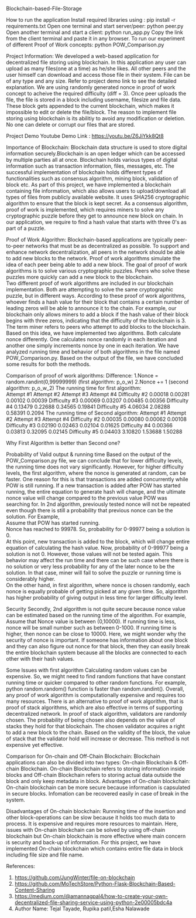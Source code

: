 
Blockchain-based-File-Storage 

How to run the application Install required libraries using : pip install -r requirements.txt
Open one terminal and start server/peer: python peer.py 
Open another terminal and start a client: python run_app.py 
Copy the link from the client terminal and paste it in any browser.
To run our experiment of different Proof of Work concepts: python POW_Comparison.py

Project Information: We developed a web-based application for decentralized file storing using blockchain. In this application any user can upload as many files(one at a time) as he/she likes. All other peers and the user himself can download and access those file in their system. File can be of any type and any size. Refer to project demo link to see the detailed explanation. We are using randomly generated nonce in proof of work concept to acheive the required difficulty (diff = 3). Once peer uploads the file, the file is stored in a block including username, filesize and file data. These block gets appended to the current blockchain, which makes it impossible to edit or delete the file/block. The reason to implement file storing using blockchain is its abilitiy to avoid any modification or deletion. No one can delete or corrupt our files that are stored.

Project Demo
Youtube Demo Link : https://youtu.be/Z6JiYkk8Qt8 

Importance of Blockchain:
Blockchain data structure is used to store digital information securely.Blockchain is an open ledger which can be accessed by multiple parties all at once. Blockchain holds various types of digital information such as transaction information, files, messages, etc. The successful implementation of blockchain holds different types of functionalities such as consensus algorithm, mining block, validation of block etc. 
As part of this project, we have implemented a blockchain containing file information, which also allows users to upload/download all types of files from publicly available website. It uses SHA256 cryptographic algorithm to ensure that the block is kept secret. As a consensus algorithm, proof of work is implemented, which requires miners to solve any cryptographic puzzle before they get to announce new block on chain. In our application, we require to find a hash value that starts with three 0's as part of a puzzle. 

Proof of Work Algorithm: Blockchain-based applications are typically peer-to-peer networks that must be as decentralized as possible. To support and enhance network decentralization, all peers in the network should be able to add new blocks to the network. Proof of work algorithms simulate the idea of each peer being able to add a new block. The goal of proof of work algorithms is to solve various cryptographic puzzles. Peers who solve these puzzles more quickly can add a new block to the blockchain.  
Two different proof of work algorithms are included in our blockchain implementation. Both are attempting to solve the same cryptographic puzzle, but in different ways. According to these proof of work algorithms, whoever finds a hash value for their block that contains a certain number of leading zeros will be able to announce it to the chain. For example, our blockchain only allows miners to add a block if the hash value of their block begins with three zeros, indicating that the difficulty of the blockchain is 3. The term miner refers to peers who attempt to add blocks to the blockchain.  Based on this idea, we have implemented two algorithms. Both calculate nonce differently. One calculates nonce randomly in each iteration and another one simply increments nonce by one in each iteration. We have analyzed running time and behavior of both algorithms in the file named POW_Comparison.py. Based on the output of the file, we have concluded some results for both the methods. 

Comparison of proof of work algorithms: 
Difference: 
1.Nonce = random.randint(0,99999999) (first algorithm: p_o_w) 
2.Nonce += 1 (second algorithm: p_o_w_2)
The running time for first algorithm:  
Attempt #1	Attempt #2	Attempt #3	Attempt #4 Difficulty #2	0.00018	0.00281	0.00102	0.00039 Difficulty #3	0.00069	0.03207	0.00485	0.00356 Difficulty #4	0.13479	0.22688	0.34565	0.19841 Difficulty #5	4.06034	2.08288	0.58391	0.2094 The running time of Second algorithm:  Attempt #1	Attempt #2	Attempt #3	Attempt #4 Difficulty #2	0.00035	0.00080	0.00062	0.00108 Difficulty #3	0.02190	0.02463	0.02104	0.01625 Difficulty #4	0.00366	0.03813	0.32095	0.02145 Difficulty #5	0.04403	3.10820	1.53688	1.50288 

Why First Algorithm is better than Second one?  

Probability of Valid output & running time Based on the output of the POW_Comparison.py file, we can conclude that for lower difficulty levels, the running time does not vary significantly. However, for higher difficulty levels, the first algorithm, where the nonce is generated at random, can be faster. One reason for this is that transactions are added concurrently while POW is still running. If a new transaction is added after POW has started running, the entire equation to generate hash will change, and the ultimate nonce value will change compared to the previous value POW was searching for. In 2nd algorithm, previously tested nonce will not be repeated even though there is still a probability that previous nonce can be the solution.
For Example,  
Assume that POW has started running.  
Nonce has reached to 99978. So, probability for 0-99977 being a solution is 0.  
At this point, new transaction is added to the block, which will change entire equation of calculating the hash value. Now, probability of 0-99977 being a solution is not 0. However, those values will not be tested again. This behavior may affect the run time and there can be such case where there is no solution or very less probability for any of the later nonce to be the solution. In that case, miner will fail to solve the puzzle or running time is considerably higher.  
On the other hand, in first algorithm, where nonce is chosen randomly, each nonce is equally probable of getting picked at any given time. So, algorithm has higher probability of giving output in less time for larger difficulty level. 

Security 
Secondly, 2nd algorithm is not quite secure because nonce value can be estimated based on the running time of the algorithm. For example, Assume that Nonce value is between (0,10000). If running time is less, nonce will be small number such as between 0-1000. If running time is higher, then nonce can be close to 10000. Here, we might wonder why the security of nonce is important. If someone has information about one block and they can also figure out nonce for that block, then they can easily break the entire blockchain system because all the blocks are connected to each other with their hash values.  

Some Issues with first algorithm Calculating random values can be expensive. So, we might need to find random functions that have constant running time or quicker compared to other random functions. For example, python random.random() function is faster than random.randint(). 
Overall, any proof of work algorithm is computationally expensive and requires too many resources. There is an alternative to proof of work algorithm, that is proof of stack algorithms, which are also effective in terms of supporting decentralized network. In proof of stack algorithm, validators are randomly chosen. The probability of being chosen also depends on the value of stacks they hold for that blockchain. The chosen validator acquires a right to add a new block to the chain. Based on the validity of the block, the value of stack that the validator hold will increase or decrease. This method is not expensive yet effective.

Comparison for On-chain and Off-Chain Blockchain: 
Blockchain applications can also be divided into two types: On-chain Blockchain & Off-chain Blockchain. On-chain Blockchain refers to storing information inside blocks and Off-chain Blockchain refers to storing actual data outside the block and only keep metadata in block.  Advantages of On-chain blockchain: On-chain blockchain can be more secure because information is capsulated in secure blocks. Infomation can be recovered easily in case of break in the system. 

Disadvantages of On-chain blockchain: 
Runnning time of the insertion and other block-operations can be slow because it holds too much data to process. It is expensive and requires more resources to maintain.  Here, issues with On-chain blockchain can be solved by using off-chain blockchain but On-chain blockchain is more effective where main concern is security and back-up of information. For this project, we have implemented On-chain blockchain which contains entire file data in block including file size and file name. 

References:
1. https://github.com/JungWinter/file-on-blockchain
2. https://github.com/MoTechStore/Python-Flask-Blockchain-Based-Content-Sharing
3. https://medium.com/@amannagpal4/how-to-create-your-own-decentralized-file-sharing-service-using-python-2e00005bdc4a
4. Author Name: Tejal Tayade, Rupika patil,Esha Nalawade
